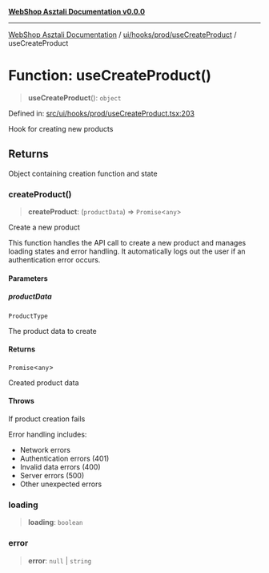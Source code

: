 [**WebShop Asztali Documentation v0.0.0**](../../../../../README.md)

***

[WebShop Asztali Documentation](../../../../../modules.md) / [ui/hooks/prod/useCreateProduct](../README.md) / useCreateProduct

# Function: useCreateProduct()

> **useCreateProduct**(): `object`

Defined in: [src/ui/hooks/prod/useCreateProduct.tsx:203](https://github.com/yourusername/webshop_asztali/blob/6cd6b8ff5f7d5531f80a92ddbde9cd7ab8ecd569/src/ui/hooks/prod/useCreateProduct.tsx#L203)

Hook for creating new products

## Returns

Object containing creation function and state

### createProduct()

> **createProduct**: (`productData`) => `Promise`\<`any`\>

Create a new product

This function handles the API call to create a new product and manages
loading states and error handling. It automatically logs out
the user if an authentication error occurs.

#### Parameters

##### productData

`ProductType`

The product data to create

#### Returns

`Promise`\<`any`\>

Created product data

#### Throws

If product creation fails

Error handling includes:
- Network errors
- Authentication errors (401)
- Invalid data errors (400)
- Server errors (500)
- Other unexpected errors

### loading

> **loading**: `boolean`

### error

> **error**: `null` \| `string`
